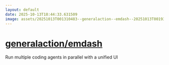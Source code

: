```yaml
---
layout: default
date: 2025-10-13T18:44:33.631509
image: assets/20251013T001310483--generalaction--emdash--20251013T001936665--cropped.png
---
```


# [generalaction/emdash](https://github.com/generalaction/emdash)

Run multiple coding agents in parallel with a unified UI
